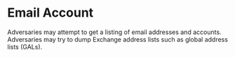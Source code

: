 # Email Account

Adversaries may attempt to get a listing of email addresses and accounts. Adversaries may try to dump Exchange address lists such as global address lists (GALs).